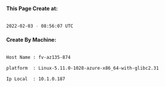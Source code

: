 
   
#### This Page Create at:

```bash

2022-02-03 - 08:56:07 UTC

```

#### Create By Machine:

```bash

Host Name : fv-az135-874

platform  : Linux-5.11.0-1028-azure-x86_64-with-glibc2.31

Ip Local  : 10.1.0.187

```

